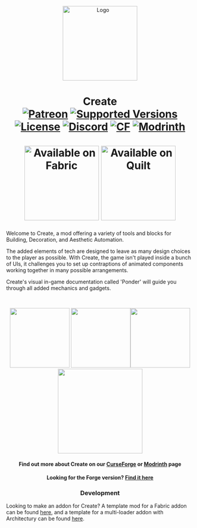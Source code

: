 <p align="center"><img src="https://i.imgur.com/SXaePW6.png" alt="Logo" width="200"></p>
<h1 align="center">Create  <br>
	<a href="https://www.patreon.com/simibubi"><img src="https://img.shields.io/endpoint.svg?url=https%3A%2F%2Fshieldsio-patreon.vercel.app%2Fapi%3Fusername%3Dsimibubi%26type%3Dpatrons&style=flat&label=Supporters&color=ff5733" alt="Patreon"></a>
	<a href="https://www.curseforge.com/minecraft/mc-mods/create-fabric/files"><img src="https://cf.way2muchnoise.eu/versions/624165(c70039).svg" alt="Supported Versions"></a>
	<a href="https://github.com/Creators-of-Create/Create/blob/master/LICENSE"><img src="https://img.shields.io/github/license/Creators-of-Create/Create?style=flat&color=900c3f" alt="License"></a>
	<a href="https://discord.gg/hmaD7Se"><img src="https://img.shields.io/discord/620934202875183104?color=5865f2&label=Discord&style=flat" alt="Discord"></a>
	<a href="https://www.curseforge.com/minecraft/mc-mods/create-fabric"><img src="http://cf.way2muchnoise.eu/624165.svg" alt="CF"></a>
    <a href="https://modrinth.com/mod/create-fabric"><img src="https://img.shields.io/modrinth/dt/create-fabric?logo=modrinth&label=&suffix=%20&style=flat&color=242629&labelColor=5ca424&logoColor=1c1c1c" alt="Modrinth"></a>
    <br><br>
    <a href="https://fabricmc.net/"><img
        src="https://cdn.jsdelivr.net/npm/@intergrav/devins-badges@3/assets/cozy/supported/fabric_64h.png"
        alt="Available on Fabric"
        width="200"
    ></a>
    <a href="https://quiltmc.org/"><img
        src="https://cdn.jsdelivr.net/npm/@intergrav/devins-badges@3/assets/cozy/supported/quilt_64h.png"
        alt="Available on Quilt"
        width="200"
    ></a>
</h1>

<p>Welcome to Create, a mod offering a variety of tools and blocks for Building, Decoration, and Aesthetic Automation.</p>
<p>The added elements of tech are designed to leave as many design choices to the player as possible. With Create, the game isn't played inside a bunch of UIs, it challenges you to set up contraptions of animated components working together in many possible arrangements.</p>
<p>Create's visual in-game documentation called 'Ponder' will guide you through all added mechanics and gadgets.</p>
<p>&nbsp;</p>
<p align="center"><a href="https://github.com/Fabricators-of-Create/Create/issues"><img src="https://i.imgur.com/qPmjSXy.png" width="160" /></a> <a href="https://www.youtube.com/channel/UCrKV2QTuyGcv4E3eSJpBiYA/playlists"><img src="https://i.imgur.com/L1bU9mr.png" width="160" /></a><a href="https://discord.gg/hmaD7Se"><img src="https://i.imgur.com/uf6V9ZX.png" width="160" /></a> <a href="https://github.com/Creators-of-Create/Create/wiki/Supporting-the-Project"><img src="https://i.imgur.com/fHQ45KR.png" width="227" /></a></p>

<h4 align="center">Find out more about Create on our <a href="https://www.curseforge.com/minecraft/mc-mods/create-fabric">CurseForge</a> or <a href="https://modrinth.com/mod/create-fabric">Modrinth</a> page</h4>
<h4 align="center">Looking for the Forge version? <a href="https://github.com/Creators-of-Create/Create">Find it here</a></h4>

<h3 align="center">Development</h3>

Looking to make an addon for Create? A template mod for a Fabric addon can be found
[here](https://github.com/Fabricators-of-Create/create-fabric-addon-template),
and a template for a multi-loader addon with Architectury can be found
[here](https://github.com/Fabricators-of-Create/create-multiloader-addon-template).
